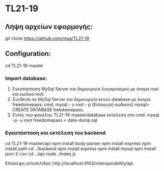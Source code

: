 # TL21-19

## Λήψη αρχείων εφαρμογής: 
git clone https://github.com/ntua/TL21-19

## Configuration:
cd TL21-19-master
### Import database:
1. Eγκατάσταση MySql Server και δημιουργία λογαριασμού με όνομα root και κωδικό root.
2. Σύνδεση σε MySql Server και δημιουργία κενού database με όνομα freedomepass:
cmd:     mysql - u root - p
         (Εισαγωγή κωδικού)
mysql>   CREATE DATABASE freedomepass;
3. Εντός του φακέλου TL21-19-master/database εκτέλεση στο cmd:
mysql -p -u root freedomepass < data-dump.sql

### Εγκατάσταση και εκτέλεση του backend
cd TL21-19-master/api
npm install body-parser 
npm install express
npm install path
cd ../backend
npm install express
npm install mysql
npm install json-2-csv
cd ../api 
node ./index.js

Επίσκεψη ιστοσελίδας http://localhost:9103/interoperability/api
